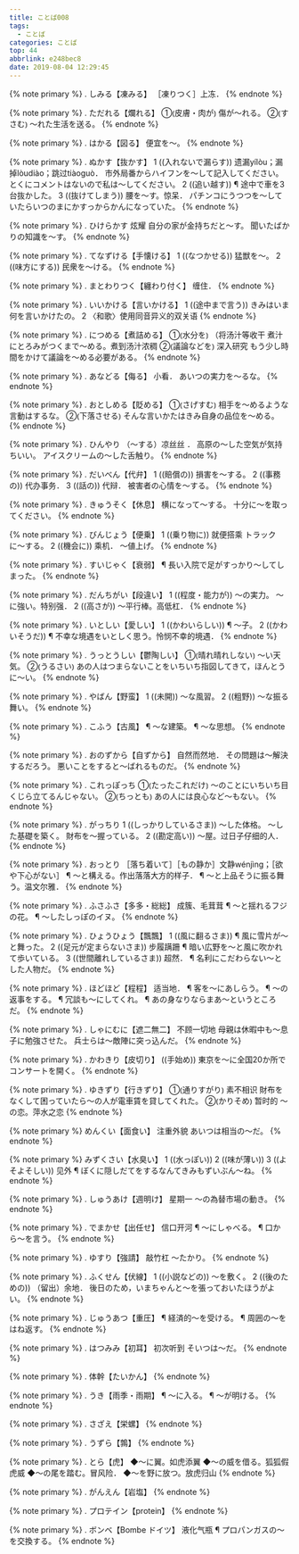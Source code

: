 ```yaml
---
title: ことば008
tags:
  - ことば
categories: ことば
top: 44
abbrlink: e248bec8
date: 2019-08-04 12:29:45
---
```


<!--more-->

{% note primary %}
.
しみる【凍みる】
［凍りつく］上冻．
{% endnote %}



{% note primary %}
.
ただれる【爛れる】
①⦅皮膚・肉が⦆ 
傷が～れる。
②⦅すさむ⦆ 
～れた生活を送る。
{% endnote %}



{% note primary %}
.
はかる【図る】
便宜を〜。
{% endnote %}



{% note primary %}
.
ぬかす【抜かす】
1 ((入れないで漏らす)) 遗漏yílòu；漏掉lòudiào；跳过tiàoguò．
市外局番からハイフンを～して記入してください。
とくにコメントはないので私は～してください。
2 ((追い越す)) 
¶ 途中で車を3台抜かした。
3 ((抜けてしまう)) 
腰を～す。惊呆．
パチンコにうつつを～していたらいつのまにかすっからかんになっていた。
{% endnote %}



{% note primary %}
.
ひけらかす
炫耀
自分の家が金持ちだと～す。
聞いたばかりの知識を～す。
{% endnote %}



{% note primary %}
.
てなずける【手懐ける】
1 ((なつかせる)) 
猛獣を〜。
2 ((味方にする)) 
民衆を～ける。
{% endnote %}



{% note primary %}
.
まとわりつく【纏わり付く】
缠住．
{% endnote %}



{% note primary %}
.
いいかける【言いかける】
1 ((途中まで言う)) 
きみはいま何を言いかけたの。
2 〈和歌〉使用同音异义的双关语
{% endnote %}



{% note primary %}
.
につめる【煮詰める】
①⦅水分を⦆ （将汤汁等收干 
煮汁にとろみがつくまで～める。煮到汤汁浓稠
②⦅議論などを⦆ 深入研究
もう少し時間をかけて議論を～める必要がある。
{% endnote %}



{% note primary %}
.
あなどる【侮る】
小看．
あいつの実力を～るな。
{% endnote %}



{% note primary %}
.
おとしめる【貶める】
①⦅さげすむ⦆ 
相手を～めるような言動はするな。
②⦅下落させる⦆ 
そんな言いかたはきみ自身の品位を～める。
{% endnote %}



{% note primary %}
.
ひんやり
（～する）凉丝丝 ．
高原の～した空気が気持ちいい。
アイスクリームの～した舌触り。
{% endnote %}



{% note primary %}
.
だいべん【代弁】
1 ((賠償の)) 
損害を〜する。
2 ((事務の)) 代办事务．
3 ((話の)) 代辩．
被害者の心情を〜する。
{% endnote %}



{% note primary %}
.
きゅうそく【休息】
横になって〜する。
十分に〜を取ってください。
{% endnote %}



{% note primary %}
.
びんじょう【便乗】
1 ((乗り物に)) 就便搭乘
トラックに〜する。
2 ((機会に)) 乘机．
〜値上げ。
{% endnote %}



{% note primary %}
.
すいじゃく【衰弱】
¶ 長い入院で足がすっかり〜してしまった。
{% endnote %}



{% note primary %}
.
だんちがい【段違い】
1 ((程度・能力が)) 
〜の実力。
〜に強い。特别强．
2 ((高さが)) 
〜平行棒。高低杠．
{% endnote %}



{% note primary %}
.
いとしい【愛しい】
1 ((かわいらしい)) 
¶ 〜子。
2 ((かわいそうだ)) 
¶ 不幸な境遇をいとしく思う。怜悯不幸的境遇．
{% endnote %}



{% note primary %}
.
うっとうしい【鬱陶しい】
①⦅晴れ晴れしない⦆ 
～い天気。
②⦅うるさい⦆ 
あの人はつまらないことをいちいち指図してきて，ほんとうに～い。
{% endnote %}



{% note primary %}
.
やばん【野蛮】
1 ((未開)) 
〜な風習。
2 ((粗野)) 
〜な振る舞い。
{% endnote %}



{% note primary %}
.
こふう【古風】
¶ 〜な建築。
¶ 〜な思想。
{% endnote %}



{% note primary %}
.
おのずから【自ずから】
自然而然地．
その問題は〜解決するだろう。
悪いことをすると〜ばれるものだ。
{% endnote %}



{% note primary %}
.
これっぽっち
①⦅たったこれだけ⦆ 
～のことにいちいち目くじら立てるんじゃない。
②⦅ちっとも⦆ 
あの人には良心など〜もない。
{% endnote %}



{% note primary %}
.
がっちり
1 ((しっかりしているさま)) 
〜した体格。
〜した基礎を築く。
財布を〜握っている。
2 ((勘定高い)) 
〜屋。过日子仔细的人．
{% endnote %}




{% note primary %}
.
おっとり
［落ち着いて］［もの静か］文静wénjìng；［欲や下心がない］
¶ 〜と構える。作出落落大方的样子．
¶ 〜と上品そうに振る舞う。温文尔雅．
{% endnote %}



{% note primary %}
.
ふさふさ【多多・総総】
成簇、毛茸茸
¶ 〜と揺れるフジの花。
¶ 〜したしっぽのイヌ。
{% endnote %}



{% note primary %}
.
ひょうひょう【飄飄】
1 ((風に翻るさま)) 
¶ 風に雪片が〜と舞った。
2 ((足元が定まらないさま)) 步履蹒跚
¶ 暗い広野を〜と風に吹かれて歩いている。
3 ((世間離れしているさま)) 超然．
¶ 名利にこだわらない〜とした人物だ。
{% endnote %}



{% note primary %}
.
ほどほど【程程】
适当地．
¶ 客を〜にあしらう。
¶ 〜の返事をする。
¶ 冗談も〜にしてくれ。
¶ あの身なりならまあ〜というところだ。
{% endnote %}



{% note primary %}
.
しゃにむに【遮二無二】
不顾一切地
母親は休暇中も～息子に勉強させた。
兵士らは～敵陣に突っ込んだ。
{% endnote %}



{% note primary %}
.
かわきり【皮切り】
((手始め)) 
東京を〜に全国20か所でコンサートを開く。
{% endnote %}



{% note primary %}
.
ゆきずり【行きずり】
①⦅通りすがり⦆ 素不相识
財布をなくして困っていたら～の人が電車賃を貸してくれた。
②⦅かりそめ⦆ 暂时的
～の恋。萍水之恋
{% endnote %}



{% note primary %}
めんくい【面食い】
注重外貌
あいつは相当の～だ。
{% endnote %}



{% note primary %}
みずくさい【水臭い】
1 ((水っぽい)) 
2 ((味が薄い)) 
3 ((よそよそしい)) 见外
¶ ぼくに隠しだてをするなんてきみもずいぶん〜ね。
{% endnote %}



{% note primary %}
.
しゅうあけ【週明け】
星期一
～の為替市場の動き。
{% endnote %}



{% note primary %}
.
でまかせ【出任せ】
信口开河
¶ 〜にしゃべる。
¶ 口から〜を言う。
{% endnote %}



{% note primary %}
.
ゆすり【強請】
敲竹杠
～たかり。
{% endnote %}



{% note primary %}
.
ふくせん【伏線】
1 ((小説などの)) 
〜を敷く。
2 ((後のための)) （留出）余地．
後日のため，いまちゃんと〜を張っておいたほうがよい。
{% endnote %}



{% note primary %}
.
じゅうあつ【重圧】
¶ 経済的〜を受ける。
¶ 周囲の〜をはね返す。
{% endnote %}



{% note primary %}
.
はつみみ【初耳】
初次听到
そいつは～だ。
{% endnote %}



{% note primary %}
.
体幹【たいかん】
{% endnote %}



{% note primary %}
.
うき【雨季・雨期】
¶ 〜に入る。
¶ 〜が明ける。
{% endnote %}



{% note primary %}
.
さざえ【栄螺】
{% endnote %}



{% note primary %}
.
うずら【鶉】
{% endnote %}



{% note primary %}
.
とら【虎】
◆〜に翼。如虎添翼
◆〜の威を借る。狐狐假虎威
◆〜の尾を踏む。冒风险．
◆〜を野に放つ。放虎归山
{% endnote %}



{% note primary %}
.
がんえん【岩塩】
{% endnote %}



{% note primary %}
.
プロテイン【protein】
{% endnote %}



{% note primary %}
.
ボンベ【Bombe ドイツ】
液化气瓶
¶ プロパンガスの〜を交換する。
{% endnote %}